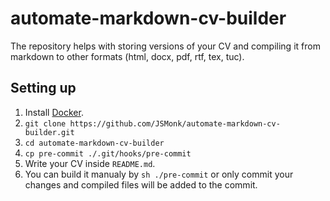 # automate-markdown-cv-builder

The repository helps with storing versions of your CV and compiling it from markdown to other formats (html, docx, pdf, rtf, tex, tuc).

## Setting up

1. Install [Docker](https://docs.docker.com/get-docker/).
2. `git clone https://github.com/JSMonk/automate-markdown-cv-builder.git`
3. `cd automate-markdown-cv-builder`
4. `cp pre-commit ./.git/hooks/pre-commit`
5. Write your CV inside `README.md`.
6. You can build it manualy by `sh ./pre-commit` or only commit your changes and compiled files will be added to the commit.
